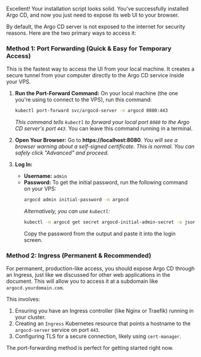 Excellent\! Your installation script looks solid. You've successfully installed Argo CD, and now you just need to expose its web UI to your browser.

By default, the Argo CD server is not exposed to the internet for security reasons. Here are the two primary ways to access it:

### Method 1: Port Forwarding (Quick & Easy for Temporary Access)

This is the fastest way to access the UI from your local machine. It creates a secure tunnel from your computer directly to the Argo CD service inside your VPS.

1.  **Run the Port-Forward Command:** On your local machine (the one you're using to connect to the VPS), run this command:

    ```bash
    kubectl port-forward svc/argocd-server -n argocd 8080:443
    ```

    *This command tells `kubectl` to forward your local port `8080` to the Argo CD server's port `443`*. You can leave this command running in a terminal.

2.  **Open Your Browser:** Go to **https://localhost:8080**.
    *You will see a browser warning about a self-signed certificate. This is normal. You can safely click "Advanced" and proceed.*

3.  **Log In:**

      * **Username:** `admin`
      * **Password:** To get the initial password, run the following command on your VPS:
        ```bash
        argocd admin initial-password -n argocd
        ```
        *Alternatively, you can use `kubectl`:*
        ```bash
        kubectl -n argocd get secret argocd-initial-admin-secret -o jsonpath="{.data.password}" | base64 -d; echo
        ```
        Copy the password from the output and paste it into the login screen.

### Method 2: Ingress (Permanent & Recommended)

For permanent, production-like access, you should expose Argo CD through an Ingress, just like we discussed for other web applications in the document. This will allow you to access it at a subdomain like `argocd.yourdomain.com`.

This involves:

1.  Ensuring you have an Ingress controller (like Nginx or Traefik) running in your cluster.
2.  Creating an `Ingress` Kubernetes resource that points a hostname to the `argocd-server` service on port `443`.
3.  Configuring TLS for a secure connection, likely using `cert-manager`.

The port-forwarding method is perfect for getting started right now.